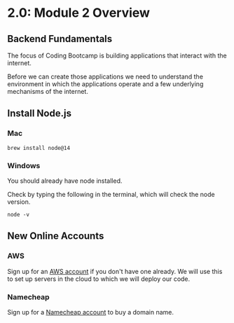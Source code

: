 # 2.0: Module 2 Overview

## **Backend Fundamentals**

The focus of Coding Bootcamp is building applications that interact with the internet.

Before we can create those applications we need to understand the environment in which the applications operate and a few underlying mechanisms of the internet.

## Install Node.js

### Mac

```text
brew install node@14
```

### Windows

You should already have node installed.

Check by typing the following in the terminal, which will check the node version.

```text
node -v
```

## New Online Accounts

### AWS

Sign up for an [AWS account](https://aws.amazon.com) if you don't have one already. We will use this to set up servers in the cloud to which we will deploy our code.

### Namecheap

Sign up for a [Namecheap account](https://namecheap.com) to buy a domain name.

